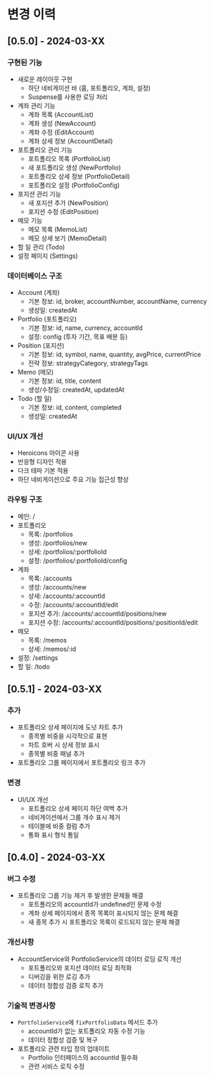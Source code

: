 # 변경 이력

## [0.5.0] - 2024-03-XX

### 구현된 기능
- 새로운 레이아웃 구현
  - 하단 네비게이션 바 (홈, 포트폴리오, 계좌, 설정)
  - Suspense를 사용한 로딩 처리
- 계좌 관리 기능
  - 계좌 목록 (AccountList)
  - 계좌 생성 (NewAccount)
  - 계좌 수정 (EditAccount)
  - 계좌 상세 정보 (AccountDetail)
- 포트폴리오 관리 기능
  - 포트폴리오 목록 (PortfolioList)
  - 새 포트폴리오 생성 (NewPortfolio)
  - 포트폴리오 상세 정보 (PortfolioDetail)
  - 포트폴리오 설정 (PortfolioConfig)
- 포지션 관리 기능
  - 새 포지션 추가 (NewPosition)
  - 포지션 수정 (EditPosition)
- 메모 기능
  - 메모 목록 (MemoList)
  - 메모 상세 보기 (MemoDetail)
- 할 일 관리 (Todo)
- 설정 페이지 (Settings)

### 데이터베이스 구조
- Account (계좌)
  - 기본 정보: id, broker, accountNumber, accountName, currency
  - 생성일: createdAt
- Portfolio (포트폴리오)
  - 기본 정보: id, name, currency, accountId
  - 설정: config (투자 기간, 목표 배분 등)
- Position (포지션)
  - 기본 정보: id, symbol, name, quantity, avgPrice, currentPrice
  - 전략 정보: strategyCategory, strategyTags
- Memo (메모)
  - 기본 정보: id, title, content
  - 생성/수정일: createdAt, updatedAt
- Todo (할 일)
  - 기본 정보: id, content, completed
  - 생성일: createdAt

### UI/UX 개선
- Heroicons 아이콘 사용
- 반응형 디자인 적용
- 다크 테마 기본 적용
- 하단 네비게이션으로 주요 기능 접근성 향상

### 라우팅 구조
- 메인: /
- 포트폴리오
  - 목록: /portfolios
  - 생성: /portfolios/new
  - 상세: /portfolios/:portfolioId
  - 설정: /portfolios/:portfolioId/config
- 계좌
  - 목록: /accounts
  - 생성: /accounts/new
  - 상세: /accounts/:accountId
  - 수정: /accounts/:accountId/edit
  - 포지션 추가: /accounts/:accountId/positions/new
  - 포지션 수정: /accounts/:accountId/positions/:positionId/edit
- 메모
  - 목록: /memos
  - 상세: /memos/:id
- 설정: /settings
- 할 일: /todo

## [0.5.1] - 2024-03-XX

### 추가
- 포트폴리오 상세 페이지에 도넛 차트 추가
  - 종목별 비중을 시각적으로 표현
  - 차트 호버 시 상세 정보 표시
  - 종목별 비중 패널 추가
- 포트폴리오 그룹 페이지에서 포트폴리오 링크 추가

### 변경
- UI/UX 개선
  - 포트폴리오 상세 페이지 하단 여백 추가
  - 네비게이션에서 그룹 개수 표시 제거
  - 테이블에 비중 컬럼 추가
  - 통화 표시 형식 통일

## [0.4.0] - 2024-03-XX

### 버그 수정
- 포트폴리오 그룹 기능 제거 후 발생한 문제들 해결
  - 포트폴리오의 accountId가 undefined인 문제 수정
  - 계좌 상세 페이지에서 종목 목록이 표시되지 않는 문제 해결
  - 새 종목 추가 시 포트폴리오 목록이 로드되지 않는 문제 해결

### 개선사항
- AccountService와 PortfolioService의 데이터 로딩 로직 개선
  - 포트폴리오와 포지션 데이터 로딩 최적화
  - 디버깅을 위한 로깅 추가
  - 데이터 정합성 검증 로직 추가

### 기술적 변경사항
- `PortfolioService`에 `fixPortfolioData` 메서드 추가
  - accountId가 없는 포트폴리오 자동 수정 기능
  - 데이터 정합성 검증 및 복구
- 포트폴리오 관련 타입 정의 업데이트
  - Portfolio 인터페이스의 accountId 필수화
  - 관련 서비스 로직 수정 
